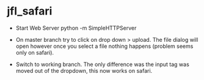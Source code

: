 jfl_safari
==========

* Start Web Server
python -m SimpleHTTPServer

* On master branch try to click on drop down > upload.
The file dialog will open however once you select a file nothing happens (problem seems only on safari).

* Switch to working branch. The only difference was the input tag was moved out of the dropdown, this now works on safari.